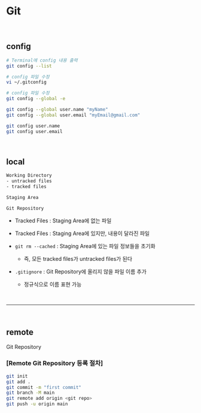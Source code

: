 # Git

<br>

## config

```bash
# Terminal에 config 내용 출력
git config --list

# config 파일 수정
vi ~/.gitconfig

# config 파일 수정
git config --global -e

git config --global user.name "myName"
git config --global user.email "myEmail@gmail.com"

git config user.name
git config user.email
```

<br>

## local

```bash
Working Directory
- untracked files
- tracked files

Staging Area

Git Repository

```

* Tracked Files : Staging Area에 없는 파일

* Tracked Files : Staging Area에 있지만, 내용이 달라진 파일

* `git rm --cached` : Staging Area에 있는 파일 정보들을 초기화
  * 즉, 모든 tracked files가 untracked files가 된다

* `.gitignore` : Git Repository에 올리지 않을 파일 이름 추가
  * 정규식으로 이름 표현 가능

<br>
<hr>
<br>

## remote

Git Repository

### [Remote Git Repository 등록 절차]
```bash
git init 
git add . 
git commit -m "first commit" 
git branch -M main 
git remote add origin <git repo> 
git push -u origin main
```
